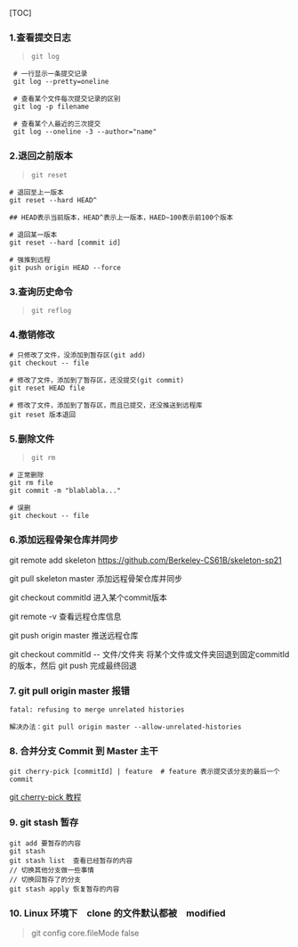 [TOC]

### 1.查看提交日志

> `git log`

     # 一行显示一条提交记录   
     git log --pretty=oneline
     
     # 查看某个文件每次提交记录的区别
     git log -p filename
     
     # 查看某个人最近的三次提交
     git log --oneline -3 --author="name"

### 2.退回之前版本

> `git reset`

```shell
# 退回至上一版本
git reset --hard HEAD^  

## HEAD表示当前版本，HEAD^表示上一版本，HAED~100表示前100个版本

# 退回某一版本
git reset --hard [commit id]

# 强推到远程
git push origin HEAD --force
```

### 3.查询历史命令

> `git reflog`

### 4.撤销修改

```shell
# 只修改了文件，没添加到暂存区(git add)
git checkout -- file

# 修改了文件，添加到了暂存区，还没提交(git commit)
git reset HEAD file

# 修改了文件，添加到了暂存区，而且已提交，还没推送到远程库
git reset 版本退回
```

### 5.删除文件

> `git rm`

    # 正常删除
    git rm file 
    git commit -m "blablabla..."
    
    # 误删
    git checkout -- file



###  6.添加远程骨架仓库并同步

git remote add skeleton https://github.com/Berkeley-CS61B/skeleton-sp21

git pull skeleton master  添加远程骨架仓库并同步

git checkout commitId 进入某个commit版本

git remote -v 查看远程仓库信息

git push origin master 推送远程仓库

git checkout commitId -- 文件/文件夹  将某个文件或文件夹回退到固定commitId的版本，然后 git push 完成最终回退

### 7. git pull origin master 报错

```
fatal: refusing to merge unrelated histories
```

```
解决办法：git pull origin master --allow-unrelated-histories
```

### 8. 合并分支 Commit 到 Master 主干

```
git cherry-pick [commitId] | feature  # feature 表示提交该分支的最后一个 commit
```

[git cherry-pick 教程](https://ruanyifeng.com/blog/2020/04/git-cherry-pick.html)

### 9. git stash 暂存

```
git add 要暂存的内容
git stash
git stash list  查看已经暂存的内容
// 切换其他分支做一些事情
// 切换回暂存了的分支
git stash apply 恢复暂存的内容
```

### 10. Linux 环境下　clone 的文件默认都被　modified

> git config core.fileMode false

